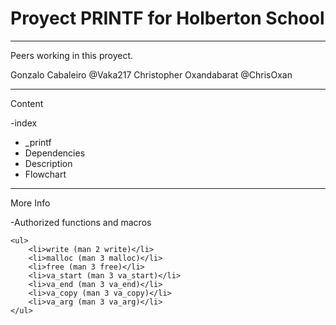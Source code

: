 <h1>
		Proyect PRINTF for Holberton School
</h1>

<hr>
Peers working in this proyect.

Gonzalo Cabaleiro @Vaka217
Christopher Oxandabarat @ChrisOxan

<hr>
Content

-index
	<ul>
		<li>_printf</li>
		<li>Dependencies</li>
		<li>Description</li>
		<li>Flowchart</li>
	</ul>
<hr>

More Info

-Authorized functions and macros

	<ul>
		<li>write (man 2 write)</li>
		<li>malloc (man 3 malloc)</li>
		<li>free (man 3 free)</li>
		<li>va_start (man 3 va_start)</li>
		<li>va_end (man 3 va_end)</li>
		<li>va_copy (man 3 va_copy)</li>
		<li>va_arg (man 3 va_arg)</li>
	</ul>
